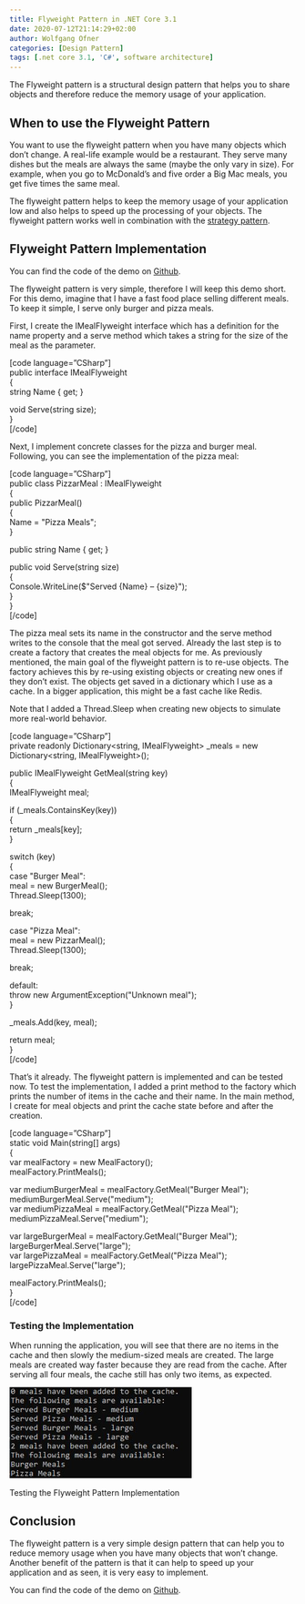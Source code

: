 ```yaml
---
title: Flyweight Pattern in .NET Core 3.1
date: 2020-07-12T21:14:29+02:00
author: Wolfgang Ofner
categories: [Design Pattern]
tags: [.net core 3.1, 'C#', software architecture]
---
```

The Flyweight pattern is a structural design pattern that helps you to share objects and therefore reduce the memory usage of your application.

## When to use the Flyweight Pattern

You want to use the flyweight pattern when you have many objects which don&#8217;t change. A real-life example would be a restaurant. They serve many dishes but the meals are always the same (maybe the only vary in size). For example, when you go to McDonald&#8217;s and five order a Big Mac meals, you get five times the same meal.

The flyweight pattern helps to keep the memory usage of your application low and also helps to speed up the processing of your objects. The flyweight pattern works well in combination with the <a href="https://www.programmingwithwolfgang.com/strategy-pattern/" target="_blank" rel="noopener noreferrer">strategy pattern</a>.

## Flyweight Pattern Implementation

You can find the code of the demo on <a href="https://github.com/WolfgangOfner/.NetCore-FlyweightPattern" target="_blank" rel="noopener noreferrer">Github</a>.

The flyweight pattern is very simple, therefore I will keep this demo short. For this demo, imagine that I have a fast food place selling different meals. To keep it simple, I serve only burger and pizza meals.

First, I create the IMealFlyweight interface which has a definition for the name property and a serve method which takes a string for the size of the meal as the parameter.

[code language=&#8221;CSharp&#8221;]  
public interface IMealFlyweight  
{  
string Name { get; }

void Serve(string size);  
}  
[/code]

Next, I implement concrete classes for the pizza and burger meal. Following, you can see the implementation of the pizza meal:

[code language=&#8221;CSharp&#8221;]  
public class PizzarMeal : IMealFlyweight  
{  
public PizzarMeal()  
{  
Name = "Pizza Meals";  
}

public string Name { get; }

public void Serve(string size)  
{  
Console.WriteLine($"Served {Name} &#8211; {size}");  
}  
}  
[/code]

The pizza meal sets its name in the constructor and the serve method writes to the console that the meal got served. Already the last step is to create a factory that creates the meal objects for me. As previously mentioned, the main goal of the flyweight pattern is to re-use objects. The factory achieves this by re-using existing objects or creating new ones if they don&#8217;t exist. The objects get saved in a dictionary which I use as a cache. In a bigger application, this might be a fast cache like Redis.

Note that I added a Thread.Sleep when creating new objects to simulate more real-world behavior.

[code language=&#8221;CSharp&#8221;]  
private readonly Dictionary<string, IMealFlyweight> _meals = new Dictionary<string, IMealFlyweight>();

public IMealFlyweight GetMeal(string key)  
{  
IMealFlyweight meal;

if (_meals.ContainsKey(key))  
{  
return _meals[key];  
}

switch (key)  
{  
case "Burger Meal":  
meal = new BurgerMeal();  
Thread.Sleep(1300);

break;

case "Pizza Meal":  
meal = new PizzarMeal();  
Thread.Sleep(1300);

break;

default:  
throw new ArgumentException("Unknown meal");  
}

_meals.Add(key, meal);

return meal;  
}  
[/code]

That&#8217;s it already. The flyweight pattern is implemented and can be tested now. To test the implementation, I added a print method to the factory which prints the number of items in the cache and their name. In the main method, I create for meal objects and print the cache state before and after the creation.

[code language=&#8221;CSharp&#8221;]  
static void Main(string[] args)  
{  
var mealFactory = new MealFactory();  
mealFactory.PrintMeals();

var mediumBurgerMeal = mealFactory.GetMeal("Burger Meal");  
mediumBurgerMeal.Serve("medium");  
var mediumPizzaMeal = mealFactory.GetMeal("Pizza Meal");  
mediumPizzaMeal.Serve("medium");

var largeBurgerMeal = mealFactory.GetMeal("Burger Meal");  
largeBurgerMeal.Serve("large");  
var largePizzaMeal = mealFactory.GetMeal("Pizza Meal");  
largePizzaMeal.Serve("large");

mealFactory.PrintMeals();  
}  
[/code]

### Testing the Implementation

When running the application, you will see that there are no items in the cache and then slowly the medium-sized meals are created. The large meals are created way faster because they are read from the cache. After serving all four meals, the cache still has only two items, as expected.

<div id="attachment_2256" style="width: 330px" class="wp-caption aligncenter">
  <a href="/wp-content/uploads/2020/07/Testing-the-Flyweight-Pattern-Implementation.jpg"><img aria-describedby="caption-attachment-2256" loading="lazy" class="size-full wp-image-2256" src="/wp-content/uploads/2020/07/Testing-the-Flyweight-Pattern-Implementation.jpg" alt="Testing the Flyweight Pattern Implementation" width="320" height="160" /></a>
  
  <p id="caption-attachment-2256" class="wp-caption-text">
    Testing the Flyweight Pattern Implementation
  </p>
</div>

## Conclusion

The flyweight pattern is a very simple design pattern that can help you to reduce memory usage when you have many objects that won&#8217;t change. Another benefit of the pattern is that it can help to speed up your application and as seen, it is very easy to implement.

You can find the code of the demo on <a href="https://github.com/WolfgangOfner/.NetCore-FlyweightPattern" target="_blank" rel="noopener noreferrer">Github</a>.